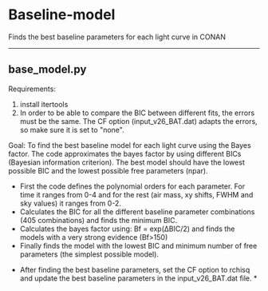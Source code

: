 # Baseline-model
Finds the best baseline parameters for each light curve in CONAN

--------------------
base_model.py
--------------------
Requirements: 
1) install itertools
2) In order to be able to compare the BIC between different fits, the errors must be the same. The CF option (input_v26_BAT.dat) adapts the errors, so make sure it is set to "none". 

Goal: To find the best baseline model for each light curve using the Bayes factor. The code approximates the bayes factor by using different BICs (Bayesian information criterion).
The best model should have the lowest possible BIC and the lowest possible free parameters (npar).

- First the code defines the polynomial orders for each parameter. For time it ranges from 0-4 and for the rest (air mass, xy shifts, FWHM and sky values) it ranges from 0-2.
- Calculates the BIC for all the different baseline parameter combinations (405 combinations) and finds the minimum BIC.
- Calculates the bayes factor using: Bf = exp(ΔBIC/2) and finds the models with a very strong evidence (Bf>150)
- Finally finds the model with the lowest BIC and minimum number of free parameters (the simplest possible model).


* After finding the best baseline parameters, set the CF option to rchisq and update the best baseline parameters in the input_v26_BAT.dat file. *
